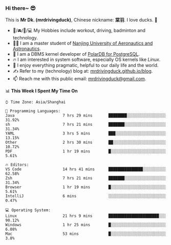 ### Hi there~ 😎

This is **Mr Dk. (mrdrivingduck)**, Chinese nickname: **棠羽**. I love ducks. 🦆

- 💪/🚘/🏸/💻 My Hobbies include workout, driving, badminton and technology.
- 👨‍🎓 I am a master student of [Nanjing University of Aeronautics and Astronautics](https://en.wikipedia.org/wiki/Nanjing_University_of_Aeronautics_and_Astronautics).
- 🍊 I am a DBMS kernel developer of [PolarDB for PostgreSQL](https://github.com/ApsaraDB/PolarDB-for-PostgreSQL).
- 🔥 I am interested in system software, especially OS kernels like *Linux*.
- 🔧 I enjoy everything pragmatic, helpful to our daily life and the world.
- ✍ Refer to my (technology) blog at: [mrdrivingduck.github.io/blog](https://www.mrdrivingduck.cn/blog/#/).
- 📫 Reach me with this public email: [mrdrivingduck@gmail.com](mailto:mrdrivingduck@gmail.com).

<!--START_SECTION:waka-->
📊 **This Week I Spent My Time On** 

```text
⌚︎ Time Zone: Asia/Shanghai

💬 Programming Languages: 
Java                     7 hrs 29 mins       ████████░░░░░░░░░░░░░░░░░   31.92% 
sh                       7 hrs 21 mins       ███████░░░░░░░░░░░░░░░░░░   31.34% 
YAML                     3 hrs 5 mins        ███░░░░░░░░░░░░░░░░░░░░░░   13.15% 
Other                    2 hrs 30 mins       ██░░░░░░░░░░░░░░░░░░░░░░░   10.72% 
PDF                      1 hr 19 mins        █░░░░░░░░░░░░░░░░░░░░░░░░   5.61%

🔥 Editors: 
VS Code                  14 hrs 41 mins      ███████████████░░░░░░░░░░   62.58% 
Zsh                      7 hrs 21 mins       ███████░░░░░░░░░░░░░░░░░░   31.34% 
Browser                  1 hr 19 mins        █░░░░░░░░░░░░░░░░░░░░░░░░   5.61% 
IntelliJ                 6 mins              ░░░░░░░░░░░░░░░░░░░░░░░░░   0.47%

💻 Operating System: 
Linux                    21 hrs 9 mins       ██████████████████████░░░   90.12% 
Windows                  1 hr 25 mins        █░░░░░░░░░░░░░░░░░░░░░░░░   6.08% 
Mac                      53 mins             █░░░░░░░░░░░░░░░░░░░░░░░░   3.8%

```


<!--END_SECTION:waka-->

<!-- ![Mr Dk.'s GitHub Stats](https://github-readme-stats.vercel.app/api?username=mrdrivingduck&count_private&show_icons=true&theme=buefy) -->

<!-- ![Most Used Languages](https://github-readme-stats.vercel.app/api/top-langs/?username=mrdrivingduck&exclude_repo=mips32-CPU,snort-tcp-socket&theme=buefy&layout=compact&langs_count=10) -->


<!--
**mrdrivingduck/mrdrivingduck** is a ✨ _special_ ✨ repository because its `README.md` (this file) appears on your GitHub profile.

Here are some ideas to get you started:

- 🔭 I’m currently working on ...
- 🌱 I’m currently learning ...
- 👯 I’m looking to collaborate on ...
- 🤔 I’m looking for help with ...
- 💬 Ask me about ...
- 📫 How to reach me: ...
- 😄 Pronouns: ...
- ⚡ Fun fact: ...
-->
